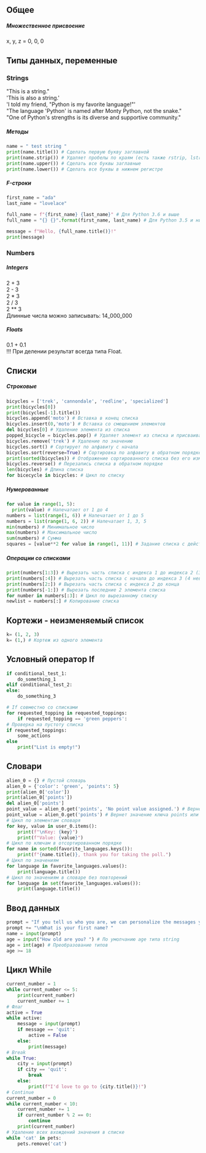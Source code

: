 ## Общее
##### Множественное присвоение
x, y, z = 0, 0, 0
## Типы данных, переменные
### Strings
"This is a string."  
'This is also a string.'  
'I told my friend, "Python is my favorite language!"'  
"The language 'Python' is named after Monty Python, not the snake."  
"One of Python's strengths is its diverse and supportive community."  
##### Методы
``` python
name = " test string "
print(name.title()) # Сделать первую букву заглавной
print(name.strip()) # Удаляет пробелы по краям (есть также rstrip, lstrip)
print(name.upper()) # Сделать все буквы заглавные
print(name.lower()) # Сделать все буквы в нижнем регистре
```
##### F-строки
``` python
first_name = "ada"
last_name = "lovelace"

full_name = f"{first_name} {last_name}" # Для Python 3.6 и выше
full_name = "{} {}".format(first_name, last_name) # Для Python 3.5 и ниже

message = f"Hello, {full_name.title()}!"
print(message)
```
### Numbers
##### Integers
2 + 3  
2 - 3  
2 * 3  
2 / 3  
2 ** 3  
Длинные числа можно записывать: 14_000_000  
##### Floats
0.1 + 0.1  
!!! При делении результат всегда типа Float.  

## Списки
##### Строковые
``` python
bicycles = ['trek', 'cannondale', 'redline', 'specialized']
print(bicycles[0])
print(bicycles[-1].title())
bicycles.append('moto') # Вставка в конец списка
bicycles.insert(0,'moto') # Вставка со смещением элементов
del bicycles[0] # Удаление элемента из списка
popped_bicycle = bicycles.pop() # Удаляет элемент из списка и присваивает его значение переменной
bicycles.remove('trek') # Удаление по значению
bicycles.sort() # Сортирует по алфавиту с начала
bicycles.sort(reverse=True) # Сортировка по алфавиту в обратном порядке
print(sorted(bicycles)) # Отображение сортированного списка без его изменения
bicycles.reverse() # Перезапись списка в обратном порядке
len(bicycles) # Длина списка
for bicecycle in bicycles: # Цикл по списку
```
##### Нумерованные
``` python
for value in range(1, 5): 
  print(value) # Напечатает от 1 до 4
numbers = list(range(1, 6)) # Напечатает от 1 до 5
numbers = list(range(1, 6, 2)) # Напечатает 1, 3, 5
min(numbers) # Минимальное число
max(numbers) # Максимальное число
sum(numbers) # Сумма
squares = [value**2 for value in range(1, 11)] # Задание списка с действием
```
##### Операции со списками
``` python
print(numbers[1:3]) # Вырезать часть списка с индекса 1 до индекса 2 (3 невключительно)
print(numbers[:4]) # Вырезать часть списка с начала до индекса 3 (4 невключительно)
print(numbers[2:]) # Вырезать часть списка с индекса 2 до конца
print(numbers[-1:]) # Вырезать последние 2 элемента списка
for number in numbers[:3]: # Цикл по вырезанному списку
newlist = numbers[:] # Копирование списка
```
## Кортежи - неизменяемый список
``` python
k= (1, 2, 3)
k= (1,) # Кортеж из одного элемента
```
## Условный оператор If
``` python
if conditional_test_1:  
    do_something_1
elif conditional_test_2:
else:
    do_something_3
```
``` python
# If совместно со списками
for requested_topping in requested_toppings:
    if requested_topping == 'green peppers':
# Проверка на пустоту списка
if requested_toppings:
    some_actions
else
    print("List is empty!")
```
## Словари
``` python
alien_0 = {} # Пустой словарь
alien_0 = {'color': 'green', 'points': 5} 
print(alien_0['color'])  
print(alien_0['points'])
del alien_0['points']
point_value = alien_0.get('points', 'No point value assigned.') # Вернет значение ключа points или значение по умолчанию. Главное не будет ошибки!
point_value = alien_0.get('points') # Вернет значение ключа points или значение None.
# Цикл по элементам словаря  
for key, value in user_0.items():
    print(f"\nKey: {key}")
    print(f"Value: {value}")
# Цикл по ключам в отсортированном порядке
for name in sorted(favorite_languages.keys()):
    print(f"{name.title()}, thank you for taking the poll.")
# Цикл по значениям
for language in favorite_languages.values():
    print(language.title())
# Цикл по значениям в словаре без повторений
for language in set(favorite_languages.values()):
    print(language.title())
```
## Ввод данных
``` python
prompt = "If you tell us who you are, we can personalize the messages you see."
prompt += "\nWhat is your first name? "
name = input(prompt)
age = input("How old are you? ") # По умолчанию age типа string
age = int(age) # Преобразование типов
age >= 18
```
## Цикл While
``` python
current_number = 1
while current_number <= 5:
    print(current_number)
    current_number += 1
# Флаг
active = True
while active:
    message = input(prompt)
    if message == 'quit':
        active = False
    else:
        print(message)
# Break
while True:
    city = input(prompt)
    if city == 'quit':
        break
    else:
        print(f"I'd love to go to {city.title()}!")
# Continue
current_number = 0
while current_number < 10:
    current_number += 1
    if current_number % 2 == 0:
        continue
    print(current_number)
# Удаление всех вхождений значения в списке
while 'cat' in pets:
    pets.remove('cat')
```
